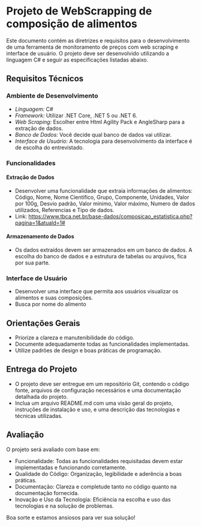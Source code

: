 # Projeto de WebScrapping de composição de alimentos

Este documento contém as diretrizes e requisitos para o desenvolvimento de uma ferramenta de monitoramento de preços com web scraping e interface de usuário. O projeto deve ser desenvolvido utilizando a linguagem C# e seguir as especificações listadas abaixo.

## Requisitos Técnicos

### Ambiente de Desenvolvimento

- *Linguagem:* C#
- *Framework:* Utilizar .NET Core, .NET 5 ou .NET 6.
- *Web Scraping:* Escolher entre Html Agility Pack e AngleSharp para a extração de dados.
- *Banco de Dados:* Você decide qual banco de dados vai utilizar.
- *Interface de Usuário:* A tecnologia para desenvolvimento da interface é de escolha do entrevistado.

### Funcionalidades

#### Extração de Dados

- Desenvolver uma funcionalidade que extraia informações de alimentos: Código, Nome, Nome Cientifico, Grupo, Componente, Unidades, Valor por 100g, Desvio padrão, Valor mínimo, Valor máximo, Numero de dados utilizados, Referencias e Tipo de dados.
- Link: https://www.tbca.net.br/base-dados/composicao_estatistica.php?pagina=1&atuald=1#

#### Armazenamento de Dados

- Os dados extraídos devem ser armazenados em um banco de dados. A escolha do banco de dados e a estrutura de tabelas ou arquivos, fica por sua parte.

### Interface de Usuário

- Desenvolver uma interface que permita aos usuários visualizar os alimentos e suas composições.
- Busca por nome do alimento

## Orientações Gerais

- Priorize a clareza e manutenibilidade do código.
- Documente adequadamente todas as funcionalidades implementadas.
- Utilize padrões de design e boas práticas de programação.

## Entrega do Projeto

- O projeto deve ser entregue em um repositório Git, contendo o código fonte, arquivos de configuração necessários e uma documentação detalhada do projeto.
- Inclua um arquivo README.md com uma visão geral do projeto, instruções de instalação e uso, e uma descrição das tecnologias e técnicas utilizadas.

## Avaliação

O projeto será avaliado com base em:

- Funcionalidade: Todas as funcionalidades requisitadas devem estar implementadas e funcionando corretamente.
- Qualidade do Código: Organização, legibilidade e aderência a boas práticas.
- Documentação: Clareza e completude tanto no código quanto na documentação fornecida.
- Inovação e Uso da Tecnologia: Eficiência na escolha e uso das tecnologias e na solução de problemas.

Boa sorte e estamos ansiosos para ver sua solução!
